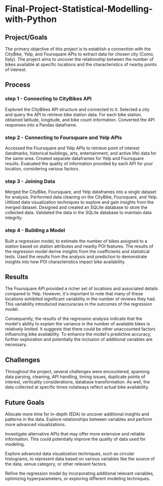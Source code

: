 # Final-Project-Statistical-Modelling-with-Python

## Project/Goals
The primary objective of this project is to establish a connection with the CityBike, Yelp, and Foursquare APIs to extract data for chosen city (Como, Italy). The project aims to uncover the relationship between the number of bikes available at specific locations and the characteristics of nearby points of interest. 

## Process
### step 1 - Connecting to CityBikes API
Explored the CityBikes API structure and connected to it. Selected a city and query the API to retrieve bike station data. For each bike station, obtained latitude, longitude, and bike count information. Converted the API responses into a Pandas dataframe.
### step 2 - Connecting to Foursquare and Yelp APIs
Accessed the Foursquare and Yelp APIs to retrieve point of interest (landmarks, historical buildings, arts, entertainment, and active life) data for the same area. Created separate dataframes for Yelp and Foursquare results. Evaluated the quality of information provided by each API for your location, considering various factors.
### step 3 - Joining Data
Merged the CityBike, Foursquare, and Yelp dataframes into a single dataset for analysis. Performed data cleaning on the CityBike, Foursquare, and Yelp. Utilized data visualization techniques to explore and gain insights from the merged dataset. Designed and created an SQLite database to store the collected data. Validated the data in the SQLite database to maintain data integrity.
### step 4 - Building a Model
Built a regression model, to estimate the number of bikes assigned to a station based on station attributes and nearby POI features.
The results of the regression model derive insights from the coefficients and statistical tests. Used the results from the analysis and prediction to demonstrate insights into how POI characteristics impact bike availability.

## Results
The Foursquare API provided a richer set of locations and associated details compared to Yelp. However, it's important to note that many of these locations exhibited significant variability in the number of reviews they had. This variability introduced inaccuracies in the outcomes of the regression model.

Consequently, the results of the regression analysis indicate that the model's ability to explain the variance in the number of available bikes is relatively limited. It suggests that there could be other unaccounted factors influencing bike availability. To enhance the model's predictive accuracy, further exploration and potentially the inclusion of additional variables are necessary.

## Challenges 
Throughout the project, several challenges were encountered, spanning data parsing, cleaning, API handling, timing issues, duplicate points of interest, verticality considerations, database transformation. As well, the data collected at specific times notalways reflect actual bike availability.

## Future Goals
Allocate more time for in-depth (EDA) to uncover additional insights and patterns in the data. Explore relationships between variables and perform more advanced visualizations.

Investigate alternative APIs that may offer more extensive and reliable information. This could potentially improve the quality of data used for modeling.

Explore advanced data visualization techniques, such as circular histograms, to represent data based on various variables like the source of the data, venue category, or other relevant factors. 

Refine the regression model by incorporating additional relevant variables, optimizing hyperparameters, or exploring different modeling techniques.
